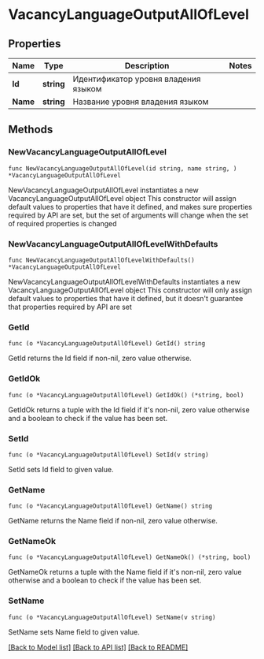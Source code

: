 # VacancyLanguageOutputAllOfLevel

## Properties

Name | Type | Description | Notes
------------ | ------------- | ------------- | -------------
**Id** | **string** | Идентификатор уровня владения языком | 
**Name** | **string** | Название уровня владения языком | 

## Methods

### NewVacancyLanguageOutputAllOfLevel

`func NewVacancyLanguageOutputAllOfLevel(id string, name string, ) *VacancyLanguageOutputAllOfLevel`

NewVacancyLanguageOutputAllOfLevel instantiates a new VacancyLanguageOutputAllOfLevel object
This constructor will assign default values to properties that have it defined,
and makes sure properties required by API are set, but the set of arguments
will change when the set of required properties is changed

### NewVacancyLanguageOutputAllOfLevelWithDefaults

`func NewVacancyLanguageOutputAllOfLevelWithDefaults() *VacancyLanguageOutputAllOfLevel`

NewVacancyLanguageOutputAllOfLevelWithDefaults instantiates a new VacancyLanguageOutputAllOfLevel object
This constructor will only assign default values to properties that have it defined,
but it doesn't guarantee that properties required by API are set

### GetId

`func (o *VacancyLanguageOutputAllOfLevel) GetId() string`

GetId returns the Id field if non-nil, zero value otherwise.

### GetIdOk

`func (o *VacancyLanguageOutputAllOfLevel) GetIdOk() (*string, bool)`

GetIdOk returns a tuple with the Id field if it's non-nil, zero value otherwise
and a boolean to check if the value has been set.

### SetId

`func (o *VacancyLanguageOutputAllOfLevel) SetId(v string)`

SetId sets Id field to given value.


### GetName

`func (o *VacancyLanguageOutputAllOfLevel) GetName() string`

GetName returns the Name field if non-nil, zero value otherwise.

### GetNameOk

`func (o *VacancyLanguageOutputAllOfLevel) GetNameOk() (*string, bool)`

GetNameOk returns a tuple with the Name field if it's non-nil, zero value otherwise
and a boolean to check if the value has been set.

### SetName

`func (o *VacancyLanguageOutputAllOfLevel) SetName(v string)`

SetName sets Name field to given value.



[[Back to Model list]](../README.md#documentation-for-models) [[Back to API list]](../README.md#documentation-for-api-endpoints) [[Back to README]](../README.md)


